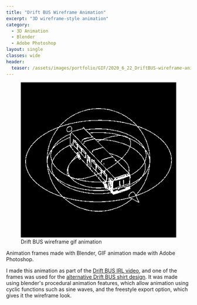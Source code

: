 ```yaml
---
title: "Drift BUS Wireframe Animation"
excerpt: "3D wireframe-style animation"
category:
  - 3D Animation
  - Blender
  - Adobe Photoshop
layout: single
classes: wide
header:
  teaser: /assets/images/portfolio/GIF/2020_6_22_DriftBUS-wireframe-anim.gif
---
```


<figure class="align-center">
	<a href="/assets/images/portfolio/GIF/2020_6_22_DriftBUS-wireframe-anim.gif"><img src="/assets/images/portfolio/GIF/2020_6_22_DriftBUS-wireframe-anim.gif"></a>
  <figcaption>Drift BUS wireframe gif animation</figcaption>
</figure>


Animation frames made with Blender, GIF animation made with Adobe Photoshop.

I made this animation as part of the [Drift BUS IRL video](/3d%20animation/video%20compositing/blender/adobe%20premiere/Drift-BUS-IRL/), and one of the frames was used for the [alternative Drift BUS shirt design](/graphic%20design/blender/adobe%20illustrator/Drift-BUS-Shirt/). It was made using blender's procedural animation features, which allow animation using cyclic functions such as sine waves, and the freestyle export option, which gives it the wireframe look.
